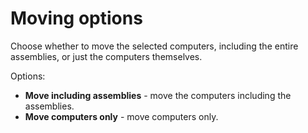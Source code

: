 # Moving options

Choose whether to move the selected computers, including the entire assemblies, or just the computers themselves.

Options:

- **Move including assemblies** - move the computers including the assemblies.
- **Move computers only** - move computers only.
